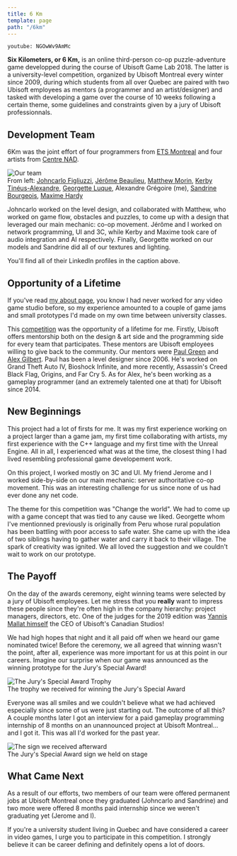 ```yaml
---
title: 6 Km
template: page
path: "/6km"
---
```


`youtube: NGOwWv9AmMc`

**Six Kilometers, or 6 Km,** is an online third-person co-op puzzle-adventure game developped during the course of Ubisoft Game Lab 2018. The latter is a university-level competition, organized by Ubisoft Montreal every winter since 2009, during which students from all over Quebec are paired with two Ubisoft employees as mentors (a programmer and an artist/designer) and tasked with developing a game over the course of 10 weeks following a certain theme, some guidelines and constraints given by a jury of Ubisoft professionnals.

## Development Team

6Km was the joint effort of four programmers from [ETS Montreal](https://etsmtl.ca) and four artists from [Centre NAD](https://nad.ca).

<img src="/media/6km_team.jpg" alt="Our team">
<figcaption>
	From left: 
	<a href="https://www.linkedin.com/in/johncarlo-figliuzzi-7848069a/">Johncarlo Figliuzzi<a>, <a href="https://www.linkedin.com/in/jeromebeaulieu/">Jérôme Beaulieu</a>, 
	<a href="https://www.linkedin.com/in/matt-morin/">Matthew Morin</a>, 
	<a href="https://www.linkedin.com/in/kerby-tin%C3%A9us-649301a8/">Kerby Tinéus-Alexandre<a>, 
	<a href="https://www.linkedin.com/in/georgetteluque/">Georgette Luque</a>, 
	Alexandre Grégoire (me), 
	<a href="https://www.linkedin.com/in/sandrine-bourgeois/">Sandrine Bourgeois</a>, 
	<a href="https://www.linkedin.com/in/maxime-hardy-207781144/">Maxime Hardy</a>
</figcaption>

Johncarlo worked on the level design, and collaborated with Matthew, who worked on game flow, obstacles and puzzles, to come up with a design that leveraged our main mechanic: co-op movement. Jérôme and I worked on network programming, UI and 3C, while Kerby and Maxime took care of audio integration and AI respectively. Finally, Georgette worked on our models and Sandrine did all of our textures and lighting.

You'll find all of their LinkedIn profiles in the caption above.

## Opportunity of a Lifetime
If you've read [my about page](/pages/about), you know I had never worked for any video game studio before, so my experience amounted to a couple of game jams and small prototypes I'd made on my own time between university classes.

This [competition](https://montreal.ubisoft.com/en/our-engagements/education/university/) was the opportunity of a lifetime for me. Firstly, Ubisoft offers mentorship both on the design & art side and the programming side for every team that participates. These mentors are Ubisoft employees willing to give back to the community. Our mentors were [Paul Green](https://www.linkedin.com/in/paul-green-3b916911/) and [Alex Gilbert](https://www.linkedin.com/in/alex-gilbert-4847123a/). Paul has been a level designer since 2006. He's worked on Grand Theft Auto IV, Bioshock Infinite, and more recently, Assassin's Creed Black Flag, Origins, and Far Cry 5. As for Alex, he's been working as a gameplay programmer (and an extremely talented one at that) for Ubisoft since 2014.

## New Beginnings
This project had a lot of firsts for me. It was my first experience working on a project larger than a game jam, my first time collaborating with artists, my first experience with the C++ language and my first time with the Unreal Engine. All in all, I experienced what was at the time, the closest thing I had lived resembling professional game developement work.

On this project, I worked mostly on 3C and UI. My friend Jerome and I worked side-by-side on our main mechanic: server authoritative co-op movement. This was an interesting challenge for us since none of us had ever done any net code.

The theme for this competition was "Change the world". We had to come up with a game concept that was tied to any cause we liked. Georgette whom I've mentionned previously is originally from Peru whose rural population has been battling with poor access to safe water. She came up with the idea of two siblings having to gather water and carry it back to their village. The spark of creativity was ignited. We all loved the suggestion and we couldn't wait to work on our prototype.

## The Payoff

On the day of the awards ceremony, eight winning teams were selected by a jury of Ubisoft employees. Let me stress that you **really** want to impress these people since they're often high in the company hierarchy: project managers, directors, etc. One of the judges for the 2019 edition was [Yannis Mallat himself](https://montreal.ubisoft.com/en/yannis-mallat-president-of-the-jury-for-the-ubisoft-game-lab-competitions-9th-edition/) the CEO of Ubisoft's Canadian Studios!

We had high hopes that night and it all paid off when we heard our game nominated twice! Before the ceremony, we all agreed that winning wasn't the point, after all, experience was more important for us at this point in our careers. Imagine our surprise when our game was announced as the winning prototype for the Jury's Special Award!

<img src="/media/6km_trophy.JPG" alt="The Jury's Special Award Trophy">
<figcaption>
	The trophy we received for winning the Jury's Special Award
</figcaption>

Everyone was all smiles and we couldn't believe what we had achieved especially since some of us were just starting out. The outcome of all this? A couple months later I got an interview for a paid gameplay programming internship of 8 months on an unannounced project at Ubisoft Montreal... and I got it. This was all I'd worked for the past year.

<img src="/media/6km_carton.jpeg" alt="The sign we received afterward">
<figcaption>
	The Jury's Special Award sign we held on stage
</figcaption>

## What Came Next

As a result of our efforts, two members of our team were offered permanent jobs at Ubisoft Montreal once they graduated (Johncarlo and Sandrine) and two more were offered 8 months paid internship since we weren't graduating yet (Jerome and I).

If you're a university student living in Quebec and have considered a career in video games, I urge you to participate in this competition. I strongly believe it can be career defining and definitely opens a lot of doors.